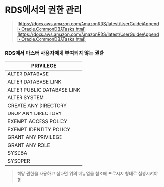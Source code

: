 RDS에서의 권한 관리
===
>[https://docs.aws.amazon.com/AmazonRDS/latest/UserGuide/Appendix.Oracle.CommonDBATasks.html](https://docs.aws.amazon.com/AmazonRDS/latest/UserGuide/Appendix.Oracle.CommonDBATasks.html)

### RDS에서 마스터 사용자에게 부여되지 않는 권한
|PRIVILEGE|
|-|
|ALTER DATABASE|
|ALTER DATABASE LINK|
|ALTER PUBLIC DATABASE LINK|
|ALTER SYSTEM|
|CREATE ANY DIRECTORY|
|DROP ANY DIRECTORY|
|EXEMPT ACCESS POLICY|
|EXEMPT IDENTITY POLICY|
|GRANT ANY PRIVILEGE|
|GRANT ANY ROLE|
|SYSDBA|
|SYSOPER|
>해당 권한을 사용하고 싶다면 위의 메뉴얼을 참조해 프로시저 형태로 실행시켜야 함

<br>

### 

